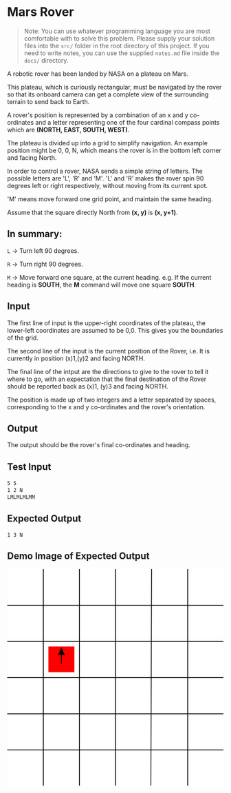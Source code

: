 # Mars Rover

> Note: You can use whatever programming language you are most comfortable with to solve this problem. Please supply your solution files into the `src/` folder in the root directory of this project. If you need to write notes, you can use the supplied `notes.md` file inside the `docs/` directory.

A robotic rover has been landed by NASA on a plateau on Mars.

This plateau, which is curiously rectangular, must be navigated by the rover so that its onboard camera can get a complete view of the surrounding terrain to send back to Earth.

A rover's position is represented by a combination of an x and y co-ordinates and a letter representing one of the four cardinal compass points which are **(NORTH, EAST, SOUTH, WEST)**. 

The plateau is divided up into a grid to simplify navigation. An example position might be 0, 0, N, which means the rover is in the bottom left corner and facing North.

In order to control a rover, NASA sends a simple string of letters. The possible letters are 'L', 'R' and 'M'. 'L' and 'R' makes the rover spin 90 degrees left or right respectively, without moving from its current spot.

'M' means move forward one grid point, and maintain the same heading.

Assume that the square directly North from **(x, y)** is **(x, y+1)**.

## In summary:

`L` -> Turn left 90 degrees.

`R` -> Turn right 90 degrees.

`M` -> Move forward one square, at the current heading. e.g. If the current heading is **SOUTH**, the **M** command will move one square **SOUTH**.

## Input

The first line of input is the upper-right coordinates of the plateau, the lower-left coordinates are assumed to be 0,0. This gives you the boundaries of the grid.

The second line of the input is the current position of the Rover, i.e. It is currently in position (x)1,(y)2 and facing NORTH.

The final line of the intput are the directions to give to the rover to tell it where to go, with an expectation that the final destination of the Rover should be reported back as (x)1, (y)3 and facing NORTH.

The position is made up of two integers and a letter separated by spaces, corresponding to the x and y co-ordinates and the rover's orientation.

## Output

The output should be the rover's final co-ordinates and heading.

## Test Input

```
5 5
1 2 N
LMLMLMLMM
```

## Expected Output

```
1 3 N
```

## Demo Image of Expected Output
![Example Solution](https://github.com/weareflip/weareflip-programming-tests/blob/master/assets/example.png?raw=true)
